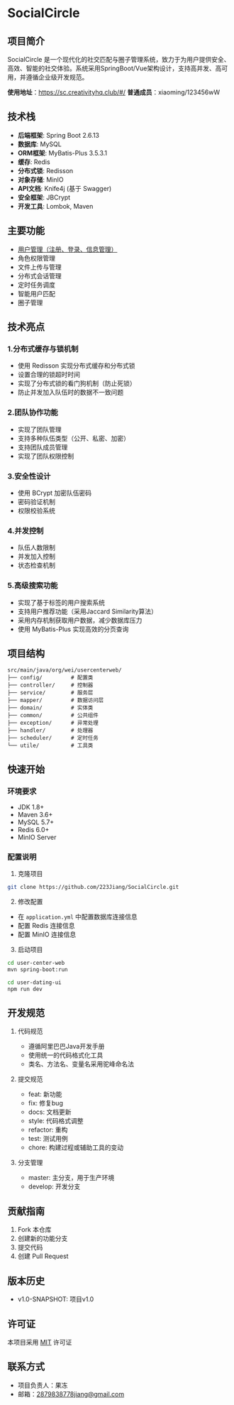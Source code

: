 # SocialCircle

## 项目简介
SocialCircle 是一个现代化的社交匹配与圈子管理系统，致力于为用户提供安全、高效、智能的社交体验。系统采用SpringBoot/Vue架构设计，支持高并发、高可用，并遵循企业级开发规范。

**使用地址**：https://sc.creativityhq.club/#/
**普通成员**：xiaoming/123456wW

## 技术栈
- **后端框架**: Spring Boot 2.6.13
- **数据库**: MySQL
- **ORM框架**: MyBatis-Plus 3.5.3.1
- **缓存**: Redis
- **分布式锁**: Redisson
- **对象存储**: MinIO
- **API文档**: Knife4j (基于 Swagger)
- **安全框架**: JBCrypt
- **开发工具**: Lombok, Maven

## 主要功能
- [用户管理（注册、登录、信息管理）](https://github.com/223Jiang/user-center)
- 角色权限管理
- 文件上传与管理
- 分布式会话管理
- 定时任务调度
- 智能用户匹配
- 圈子管理

## 技术亮点
### 1.分布式缓存与锁机制
- 使用 Redisson 实现分布式缓存和分布式锁
- 设置合理的锁超时时间
- 实现了分布式锁的看门狗机制（防止死锁）
- 防止并发加入队伍时的数据不一致问题

### 2.团队协作功能
- 实现了团队管理
- 支持多种队伍类型（公开、私密、加密）
- 支持团队成员管理
- 实现了团队权限控制

### 3.安全性设计
- 使用 BCrypt 加密队伍密码
- 密码验证机制
- 权限校验系统

### 4.并发控制
- 队伍人数限制
- 并发加入控制
- 状态检查机制

### 5.高级搜索功能
- 实现了基于标签的用户搜索系统
- 支持用户推荐功能（采用Jaccard Similarity算法）
- 采用内存机制获取用户数据，减少数据库压力
- 使用 MyBatis-Plus 实现高效的分页查询

## 项目结构
```
src/main/java/org/wei/usercenterweb/
├── config/         # 配置类
├── controller/     # 控制器
├── service/        # 服务层
├── mapper/         # 数据访问层
├── domain/         # 实体类
├── common/         # 公共组件
├── exception/      # 异常处理
├── handler/        # 处理器
├── scheduler/      # 定时任务
└── utile/          # 工具类
```

## 快速开始

### 环境要求
- JDK 1.8+
- Maven 3.6+
- MySQL 5.7+
- Redis 6.0+
- MinIO Server

### 配置说明
1. 克隆项目
```bash
git clone https://github.com/223Jiang/SocialCircle.git
```

2. 修改配置
- 在 `application.yml` 中配置数据库连接信息
- 配置 Redis 连接信息
- 配置 MinIO 连接信息

3. 启动项目
```bash
cd user-center-web
mvn spring-boot:run

cd user-dating-ui
npm run dev
```

## 开发规范
1. 代码规范
   - 遵循阿里巴巴Java开发手册
   - 使用统一的代码格式化工具
   - 类名、方法名、变量名采用驼峰命名法

2. 提交规范
   - feat: 新功能
   - fix: 修复bug
   - docs: 文档更新
   - style: 代码格式调整
   - refactor: 重构
   - test: 测试用例
   - chore: 构建过程或辅助工具的变动

3. 分支管理
   - master: 主分支，用于生产环境
   - develop: 开发分支

## 贡献指南
1. Fork 本仓库
2. 创建新的功能分支
3. 提交代码
4. 创建 Pull Request

## 版本历史
- v1.0-SNAPSHOT: 项目v1.0

## 许可证
本项目采用 [MIT](LICENSE) 许可证

## 联系方式
- 项目负责人：果冻
- 邮箱：2879838778jiang@gmail.com
